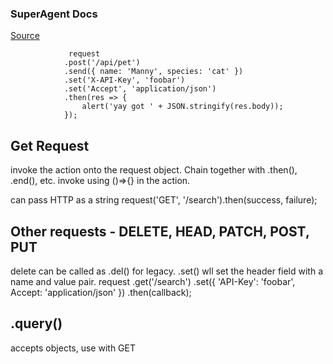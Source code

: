 ### SuperAgent Docs
[Source](https://visionmedia.github.io/superagent/)

                 request
                .post('/api/pet')
                .send({ name: 'Manny', species: 'cat' })
                .set('X-API-Key', 'foobar')
                .set('Accept', 'application/json')
                .then(res => {
                    alert('yay got ' + JSON.stringify(res.body));
                });



## Get Request
invoke the action onto the request object. Chain together with .then(), .end(), etc. invoke using ()=>{} in the action.

can pass HTTP as a string               request('GET', '/search').then(success, failure);


## Other requests - DELETE, HEAD, PATCH, POST, PUT

delete can be called as .del() for legacy. .set() wll set the header field with a name and value pair. 
                request
   .get('/search')
   .set({ 'API-Key': 'foobar', Accept: 'application/json' })
   .then(callback);

   ## .query()
   accepts objects, use with GET